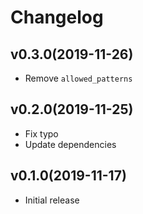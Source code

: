 # Changelog


## v0.3.0(2019-11-26)

* Remove `allowed_patterns`

## v0.2.0(2019-11-25)

* Fix typo
* Update dependencies

## v0.1.0(2019-11-17)

* Initial release